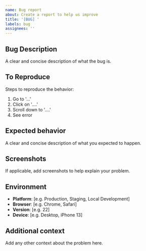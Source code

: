 ```yaml
---
name: Bug report
about: Create a report to help us improve
title: '[BUG] '
labels: bug
assignees: ''
---
```


## Bug Description
A clear and concise description of what the bug is.

## To Reproduce
Steps to reproduce the behavior:
1. Go to '...'
2. Click on '....'
3. Scroll down to '....'
4. See error

## Expected behavior
A clear and concise description of what you expected to happen.

## Screenshots
If applicable, add screenshots to help explain your problem.

## Environment
- **Platform**: [e.g. Production, Staging, Local Development]
- **Browser**: [e.g. Chrome, Safari]
- **Version**: [e.g. 22]
- **Device**: [e.g. Desktop, iPhone 13]

## Additional context
Add any other context about the problem here.